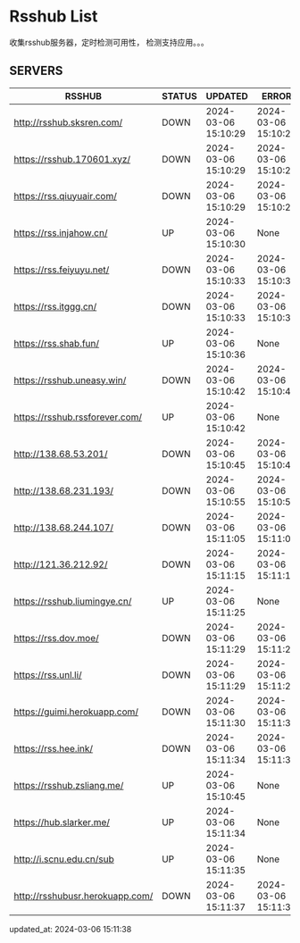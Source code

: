 # Rsshub List

收集rsshub服务器，定时检测可用性， 检测支持应用。。。


## SERVERS

|  RSSHUB   | STATUS  | UPDATED  | ERROR  | TWITTER |  
|  ----  | ----  | ----  | ----  | ---- |  
| http://rsshub.sksren.com/ | DOWN | 2024-03-06 15:10:29 | 2024-03-06 15:10:29 |  
| https://rsshub.170601.xyz/ | DOWN | 2024-03-06 15:10:29 | 2024-03-06 15:10:29 |  
| https://rss.qiuyuair.com/ | DOWN | 2024-03-06 15:10:29 | 2024-03-06 15:10:29 |  
| https://rss.injahow.cn/ | UP | 2024-03-06 15:10:30 | None ||  
| https://rss.feiyuyu.net/ | DOWN | 2024-03-06 15:10:33 | 2024-03-06 15:10:33 |  
| https://rss.itggg.cn/ | DOWN | 2024-03-06 15:10:33 | 2024-03-06 15:10:33 |  
| https://rss.shab.fun/ | UP | 2024-03-06 15:10:36 | None ||  
| https://rsshub.uneasy.win/ | DOWN | 2024-03-06 15:10:42 | 2024-03-06 15:10:42 |  
| https://rsshub.rssforever.com/ | UP | 2024-03-06 15:10:42 | None ||  
| http://138.68.53.201/ | DOWN | 2024-03-06 15:10:45 | 2024-03-06 15:10:45 |  
| http://138.68.231.193/ | DOWN | 2024-03-06 15:10:55 | 2024-03-06 15:10:55 |  
| http://138.68.244.107/ | DOWN | 2024-03-06 15:11:05 | 2024-03-06 15:11:05 |  
| http://121.36.212.92/ | DOWN | 2024-03-06 15:11:15 | 2024-03-06 15:11:15 |  
| https://rsshub.liumingye.cn/ | UP | 2024-03-06 15:11:25 | None ||  
| https://rss.dov.moe/ | DOWN | 2024-03-06 15:11:29 | 2024-03-06 15:11:29 |  
| https://rss.unl.li/ | DOWN | 2024-03-06 15:11:29 | 2024-03-06 15:11:29 |  
| https://guimi.herokuapp.com/ | DOWN | 2024-03-06 15:11:30 | 2024-03-06 15:11:30 |  
| https://rss.hee.ink/ | DOWN | 2024-03-06 15:11:34 | 2024-03-06 15:11:34 |  
| https://rsshub.zsliang.me/ | UP | 2024-03-06 15:10:45 | None |OK|  
| https://hub.slarker.me/ | UP | 2024-03-06 15:11:34 | None ||  
| http://i.scnu.edu.cn/sub | UP | 2024-03-06 15:11:35 | None ||  
| http://rsshubusr.herokuapp.com/ | DOWN | 2024-03-06 15:11:37 | 2024-03-06 15:11:37 |  
  

updated_at: 2024-03-06 15:11:38  

